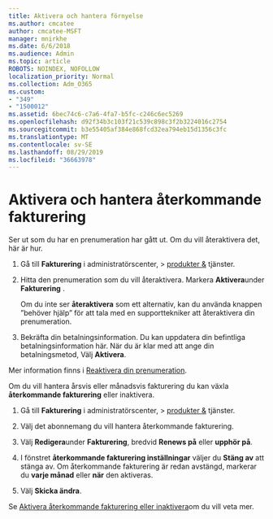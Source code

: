 ```yaml
---
title: Aktivera och hantera förnyelse
ms.author: cmcatee
author: cmcatee-MSFT
manager: mnirkhe
ms.date: 6/6/2018
ms.audience: Admin
ms.topic: article
ROBOTS: NOINDEX, NOFOLLOW
localization_priority: Normal
ms.collection: Adm_O365
ms.custom:
- "349"
- "1500012"
ms.assetid: 6bec74c6-c7a6-4fa7-b5fc-c246c6ec5269
ms.openlocfilehash: d92f34b3c103f21c539c898c3f2b3224016c2754
ms.sourcegitcommit: b3e55405af384e868fcd32ea794eb15d1356c3fc
ms.translationtype: MT
ms.contentlocale: sv-SE
ms.lasthandoff: 08/29/2019
ms.locfileid: "36663978"
---
```

# <a name="how-to-reactivate-and-manage-recurring-billing"></a>Aktivera och hantera återkommande fakturering

Ser ut som du har en prenumeration har gått ut. Om du vill återaktivera det, här är hur.
  
1. Gå till **Fakturering** i administratörscenter, \> [produkter &](https://go.microsoft.com/fwlink/p/?linkid=842054) tjänster.

2. Hitta den prenumeration som du vill återaktivera. Markera **Aktivera**under **Fakturering** .

    Om du inte ser **återaktivera** som ett alternativ, kan du använda knappen ”behöver hjälp” för att tala med en supporttekniker att återaktivera din prenumeration.

3. Bekräfta din betalningsinformation. Du kan uppdatera din befintliga betalningsinformation här. När du är klar med att ange din betalningsmetod, Välj **Aktivera**.

Mer information finns i [Reaktivera din prenumeration](https://docs.microsoft.com/en-us/office365/admin/subscriptions-and-billing/reactivate-your-subscription). 

Om du vill hantera årsvis eller månadsvis fakturering du kan växla **återkommande fakturering** eller inaktivera.
  
1. Gå till **Fakturering** i administratörscenter, \> [produkter &](https://go.microsoft.com/fwlink/p/?linkid=842054) tjänster.

2. Välj det abonnemang du vill hantera återkommande fakturering.

3. Välj **Redigera**under **Fakturering**, bredvid **Renews på** eller **upphör på**.

4. I fönstret **återkommande fakturering inställningar** väljer du **Stäng av** att stänga av. Om återkommande fakturering är redan avstängd, markerar du **varje månad** eller **när** den aktiveras.

5. Välj **Skicka ändra**.

Se [Aktivera återkommande fakturering eller inaktivera](https://docs.microsoft.com/office365/admin/subscriptions-and-billing/renew-your-subscription#turn-recurring-billing-off-or-on)om du vill veta mer.